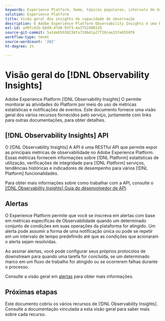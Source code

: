 ```yaml
---
keywords: Experience Platform, home, tópicos populares, intervalo de datas
solution: Experience Platform
title: Visão geral dos insights de capacidade de observação
description: O Adobe Experience Platform Observability Insights é uma RESTful API que permite expor métricas principais em atividades da plataforma. Essas métricas fornecem informações sobre as estatísticas de uso da plataforma, verificações de integridade de serviços da plataforma, tendências históricas e indicadores de desempenho para várias funcionalidades da plataforma.
exl-id: ad9fcd1b-b649-47d8-93f3-4a3752480129
source-git-commit: 5a14eb5938236fa7186d1a27f28cee15fe6558f6
workflow-type: tm+mt
source-wordcount: '262'
ht-degree: 1%

---
```


# Visão geral do [!DNL Observability Insights]

Adobe Experience Platform [!DNL Observability Insights] O permite monitorar as atividades do Platform por meio do uso de métricas estatísticas e notificações de eventos. Este documento fornece uma visão geral dos vários recursos fornecidos pelo serviço, juntamente com links para outras documentações, para obter detalhes.

## [!DNL Observability Insights] API

O [!DNL Observability Insights] A API é uma RESTful API que permite expor as principais métricas de observabilidade no Adobe Experience Platform. Essas métricas fornecem informações sobre [!DNL Platform] estatísticas de utilização, verificações de integridade para [!DNL Platform] serviços, tendências históricas e indicadores de desempenho para vários [!DNL Platform] funcionalidades.

Para obter mais informações sobre como trabalhar com a API, consulte o [[!DNL Observability Insights] Guia do desenvolvedor de API](./api/overview.md).

## Alertas

O Experience Platform permite que você se inscreva em alertas com base em métricas específicas de Observabilidade quando um determinado conjunto de condições em suas operações da plataforma for atingido. Um alerta pode assumir a forma de uma notificação única ou pode se repetir em um intervalo de tempo predefinido até que as condições que acionaram o alerta sejam resolvidas.

Ao assinar alertas, você pode configurar seus próprios protocolos de downstream para quando uma tarefa for concluída, se um determinado marco em um fluxo de trabalho for atingido ou se ocorrerem falhas durante o processo.

Consulte a visão geral em [alertas](./alerts/overview.md) para obter mais informações.

## Próximas etapas

Este documento cobriu os vários recursos de [!DNL Observability Insights]. Consulte a documentação vinculada a esta visão geral para saber mais sobre cada recurso.
